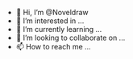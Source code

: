 - 👋 Hi, I’m @Noveldraw
- 👀 I’m interested in ...
- 🌱 I’m currently learning ...
- 💞️ I’m looking to collaborate on ...
- 📫 How to reach me ...

<!---
Noveldraw/Noveldraw is a ✨ special ✨ repository because its `README.md` (this file) appears on your GitHub profile.
You can click the Preview link to take a look at your changes.
--->
